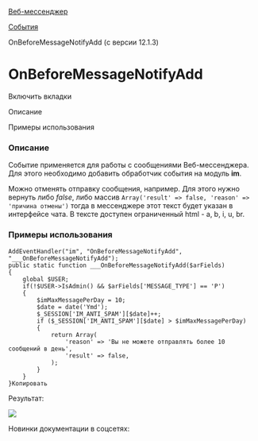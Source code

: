 [Веб-мессенджер](/api_help/im/index.php)

[События](/api_help/im/events/index.php)

OnBeforeMessageNotifyAdd (с версии 12.1.3)

OnBeforeMessageNotifyAdd
========================

Включить вкладки

Описание

Примеры использования

### Описание

Событие применяется для работы с сообщениями Веб-мессенджера. Для этого необходимо добавить обработчик события на модуль **im**.

Можно отменять отправку сообщения, например. Для этого нужно вернуть либо *false*, либо массив `Array('result' => false, 'reason' => 'причина отмены')` тогда в мессенджере этот текст будет указан в интерфейсе чата. В тексте доступен ограниченный html - a, b, i, u, br.

### Примеры использования

```
AddEventHandler("im", "OnBeforeMessageNotifyAdd", "___OnBeforeMessageNotifyAdd");
public static function ___OnBeforeMessageNotifyAdd($arFields)
{
	global $USER;
	if(!$USER->IsAdmin() && $arFields['MESSAGE_TYPE'] == 'P')
	{
		$imMaxMessagePerDay = 10;
		$date = date('Ymd');
		$_SESSION['IM_ANTI_SPAM'][$date]++;
		if ($_SESSION['IM_ANTI_SPAM'][$date] > $imMaxMessagePerDay)
		{
			return Array(
				'reason' => 'Вы не можете отправлять более 10 сообщений в день',
				'result' => false,
			);
		}
	}
}Копировать
```

Результат:

![](/upload/api_help/main/OnBeforeMessageNotifyAdd.png)

Новинки документации в соцсетях: